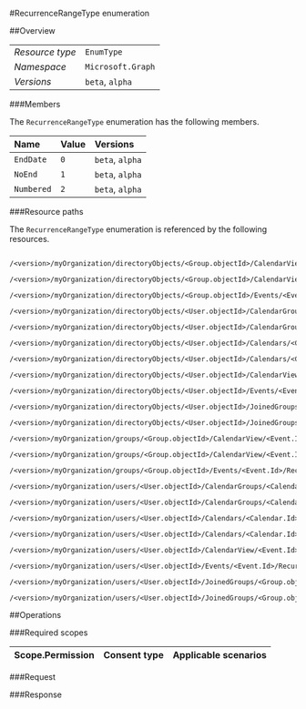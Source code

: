 #RecurrenceRangeType enumeration

 



##Overview

|  |  | 
| :-- | :-- | 
| _Resource type_ | `EnumType` | 
| _Namespace_ | `Microsoft.Graph` | 
| _Versions_ | `beta`, `alpha` | 


###Members

The `RecurrenceRangeType` enumeration has the following members. 

| Name | Value | Versions | 
| :-- | :-- | :-- | 
| `EndDate` | `0` | `beta`, `alpha` | 
| `NoEnd` | `1` | `beta`, `alpha` | 
| `Numbered` | `2` | `beta`, `alpha` | 


###Resource paths

The `RecurrenceRangeType` enumeration is referenced by the following resources. 

```
	/<version>/myOrganization/directoryObjects/<Group.objectId>/CalendarView/<Event.Id>/Instances/<Event.Id>/Recurrence/Range/Type
	/<version>/myOrganization/directoryObjects/<Group.objectId>/CalendarView/<Event.Id>/Recurrence/Range/Type
	/<version>/myOrganization/directoryObjects/<Group.objectId>/Events/<Event.Id>/Recurrence/Range/Type
	/<version>/myOrganization/directoryObjects/<User.objectId>/CalendarGroups/<CalendarGroup.Id>/Calendars/<Calendar.Id>/CalendarView/<Event.Id>/Recurrence/Range/Type
	/<version>/myOrganization/directoryObjects/<User.objectId>/CalendarGroups/<CalendarGroup.Id>/Calendars/<Calendar.Id>/Events/<Event.Id>/Recurrence/Range/Type
	/<version>/myOrganization/directoryObjects/<User.objectId>/Calendars/<Calendar.Id>/CalendarView/<Event.Id>/Recurrence/Range/Type
	/<version>/myOrganization/directoryObjects/<User.objectId>/Calendars/<Calendar.Id>/Events/<Event.Id>/Recurrence/Range/Type
	/<version>/myOrganization/directoryObjects/<User.objectId>/CalendarView/<Event.Id>/Recurrence/Range/Type
	/<version>/myOrganization/directoryObjects/<User.objectId>/Events/<Event.Id>/Recurrence/Range/Type
	/<version>/myOrganization/directoryObjects/<User.objectId>/JoinedGroups/<Group.objectId>/CalendarView/<Event.Id>/Recurrence/Range/Type
	/<version>/myOrganization/directoryObjects/<User.objectId>/JoinedGroups/<Group.objectId>/Events/<Event.Id>/Recurrence/Range/Type
	/<version>/myOrganization/groups/<Group.objectId>/CalendarView/<Event.Id>/Instances/<Event.Id>/Recurrence/Range/Type
	/<version>/myOrganization/groups/<Group.objectId>/CalendarView/<Event.Id>/Recurrence/Range/Type
	/<version>/myOrganization/groups/<Group.objectId>/Events/<Event.Id>/Recurrence/Range/Type
	/<version>/myOrganization/users/<User.objectId>/CalendarGroups/<CalendarGroup.Id>/Calendars/<Calendar.Id>/CalendarView/<Event.Id>/Recurrence/Range/Type
	/<version>/myOrganization/users/<User.objectId>/CalendarGroups/<CalendarGroup.Id>/Calendars/<Calendar.Id>/Events/<Event.Id>/Recurrence/Range/Type
	/<version>/myOrganization/users/<User.objectId>/Calendars/<Calendar.Id>/CalendarView/<Event.Id>/Recurrence/Range/Type
	/<version>/myOrganization/users/<User.objectId>/Calendars/<Calendar.Id>/Events/<Event.Id>/Recurrence/Range/Type
	/<version>/myOrganization/users/<User.objectId>/CalendarView/<Event.Id>/Recurrence/Range/Type
	/<version>/myOrganization/users/<User.objectId>/Events/<Event.Id>/Recurrence/Range/Type
	/<version>/myOrganization/users/<User.objectId>/JoinedGroups/<Group.objectId>/CalendarView/<Event.Id>/Recurrence/Range/Type
	/<version>/myOrganization/users/<User.objectId>/JoinedGroups/<Group.objectId>/Events/<Event.Id>/Recurrence/Range/Type
```



##Operations

 

###Required scopes

| Scope.Permission | Consent type | Applicable scenarios | 
| :-- | :-- | :-- | 
###Request

###Response



<!-- {
"type": "#page.annotation",
"tocPath": "EnumType/RecurrenceRangeType",
"section": "documentation"
} -->